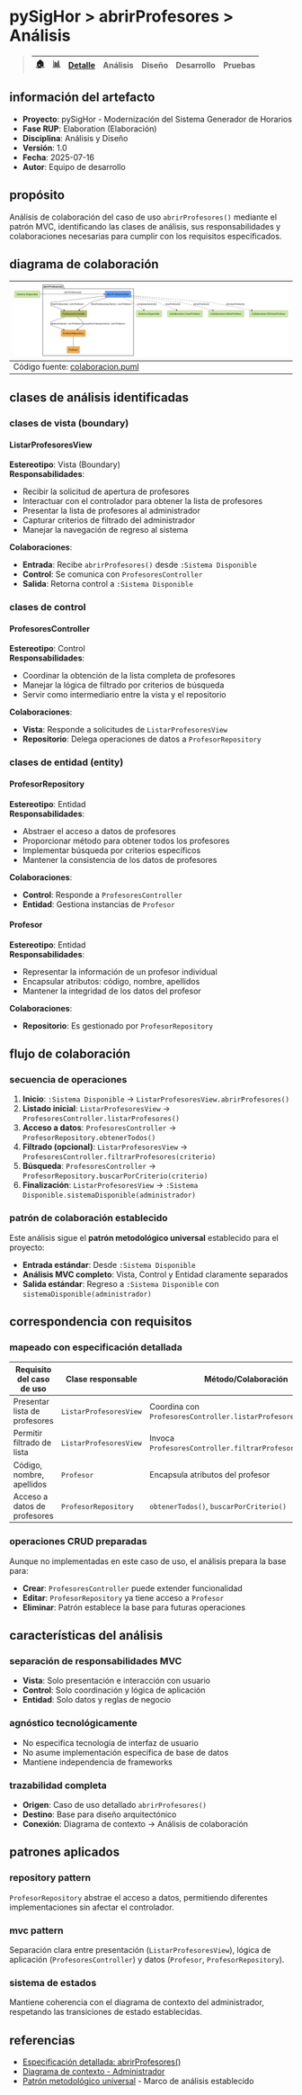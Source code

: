 # pySigHor > abrirProfesores > Análisis

> |[🏠️](/RUP/README.md)|[ 📊](https://raw.githubusercontent.com/mmasias/pySigHor/main/images/RUP/99-seguimiento/diagrama-contexto-administrador.svg)|[Detalle](/RUP/00-casos-uso/02-detalle/abrirProfesores/README.md)|**Análisis**|Diseño|Desarrollo|Pruebas|
> |-|-|-|-|-|-|-|

## información del artefacto

- **Proyecto**: pySigHor - Modernización del Sistema Generador de Horarios
- **Fase RUP**: Elaboration (Elaboración)
- **Disciplina**: Análisis y Diseño
- **Versión**: 1.0
- **Fecha**: 2025-07-16
- **Autor**: Equipo de desarrollo

## propósito

Análisis de colaboración del caso de uso `abrirProfesores()` mediante el patrón MVC, identificando las clases de análisis, sus responsabilidades y colaboraciones necesarias para cumplir con los requisitos especificados.

## diagrama de colaboración

<div align=center>

|![Análisis: abrirProfesores()](/images/RUP/01-analisis/casos-uso/abrirProfesores/abrirProfesores-analisis.svg)|
|-|
|Código fuente: [colaboracion.puml](colaboracion.puml)|

</div>

## clases de análisis identificadas

### clases de vista (boundary)

#### ListarProfesoresView
**Estereotipo**: Vista (Boundary)  
**Responsabilidades**:
- Recibir la solicitud de apertura de profesores
- Interactuar con el controlador para obtener la lista de profesores
- Presentar la lista de profesores al administrador
- Capturar criterios de filtrado del administrador
- Manejar la navegación de regreso al sistema

**Colaboraciones**:
- **Entrada**: Recibe `abrirProfesores()` desde `:Sistema Disponible`
- **Control**: Se comunica con `ProfesoresController`
- **Salida**: Retorna control a `:Sistema Disponible`

### clases de control

#### ProfesoresController
**Estereotipo**: Control  
**Responsabilidades**:
- Coordinar la obtención de la lista completa de profesores
- Manejar la lógica de filtrado por criterios de búsqueda
- Servir como intermediario entre la vista y el repositorio

**Colaboraciones**:
- **Vista**: Responde a solicitudes de `ListarProfesoresView`
- **Repositorio**: Delega operaciones de datos a `ProfesorRepository`

### clases de entidad (entity)

#### ProfesorRepository
**Estereotipo**: Entidad  
**Responsabilidades**:
- Abstraer el acceso a datos de profesores
- Proporcionar método para obtener todos los profesores
- Implementar búsqueda por criterios específicos
- Mantener la consistencia de los datos de profesores

**Colaboraciones**:
- **Control**: Responde a `ProfesoresController`
- **Entidad**: Gestiona instancias de `Profesor`

#### Profesor
**Estereotipo**: Entidad  
**Responsabilidades**:
- Representar la información de un profesor individual
- Encapsular atributos: código, nombre, apellidos
- Mantener la integridad de los datos del profesor

**Colaboraciones**:
- **Repositorio**: Es gestionado por `ProfesorRepository`

## flujo de colaboración

### secuencia de operaciones

1. **Inicio**: `:Sistema Disponible` → `ListarProfesoresView.abrirProfesores()`
2. **Listado inicial**: `ListarProfesoresView` → `ProfesoresController.listarProfesores()`
3. **Acceso a datos**: `ProfesoresController` → `ProfesorRepository.obtenerTodos()`
4. **Filtrado (opcional)**: `ListarProfesoresView` → `ProfesoresController.filtrarProfesores(criterio)`
5. **Búsqueda**: `ProfesoresController` → `ProfesorRepository.buscarPorCriterio(criterio)`
6. **Finalización**: `ListarProfesoresView` → `:Sistema Disponible.sistemaDisponible(administrador)`

### patrón de colaboración establecido

Este análisis sigue el **patrón metodológico universal** establecido para el proyecto:
- **Entrada estándar**: Desde `:Sistema Disponible`
- **Análisis MVC completo**: Vista, Control y Entidad claramente separados
- **Salida estándar**: Regreso a `:Sistema Disponible` con `sistemaDisponible(administrador)`

## correspondencia con requisitos

### mapeado con especificación detallada

|Requisito del caso de uso|Clase responsable|Método/Colaboración|
|-|-|-|
|Presentar lista de profesores|`ListarProfesoresView`|Coordina con `ProfesoresController.listarProfesores()`|
|Permitir filtrado de lista|`ListarProfesoresView`|Invoca `ProfesoresController.filtrarProfesores(criterio)`|
|Código, nombre, apellidos|`Profesor`|Encapsula atributos del profesor|
|Acceso a datos de profesores|`ProfesorRepository`|`obtenerTodos()`, `buscarPorCriterio()`|

### operaciones CRUD preparadas

Aunque no implementadas en este caso de uso, el análisis prepara la base para:
- **Crear**: `ProfesoresController` puede extender funcionalidad
- **Editar**: `ProfesorRepository` ya tiene acceso a `Profesor`
- **Eliminar**: Patrón establece la base para futuras operaciones

## características del análisis

### separación de responsabilidades MVC

- **Vista**: Solo presentación e interacción con usuario
- **Control**: Solo coordinación y lógica de aplicación
- **Entidad**: Solo datos y reglas de negocio

### agnóstico tecnológicamente

- No especifica tecnología de interfaz de usuario
- No asume implementación específica de base de datos
- Mantiene independencia de frameworks

### trazabilidad completa

- **Origen**: Caso de uso detallado `abrirProfesores()`
- **Destino**: Base para diseño arquitectónico
- **Conexión**: Diagrama de contexto → Análisis de colaboración

## patrones aplicados

### repository pattern
`ProfesorRepository` abstrae el acceso a datos, permitiendo diferentes implementaciones sin afectar el controlador.

### mvc pattern
Separación clara entre presentación (`ListarProfesoresView`), lógica de aplicación (`ProfesoresController`) y datos (`Profesor`, `ProfesorRepository`).

### sistema de estados
Mantiene coherencia con el diagrama de contexto del administrador, respetando las transiciones de estado establecidas.

## referencias

- [Especificación detallada: abrirProfesores()](../../../00-casos-uso/02-detalle/abrirProfesores/README.md)
- [Diagrama de contexto - Administrador](../../../00-casos-uso/01-actores-casos-uso/diagrama-contexto-administrador.md)
- [Patrón metodológico universal](../../../../conversation-log.md) - Marco de análisis establecido